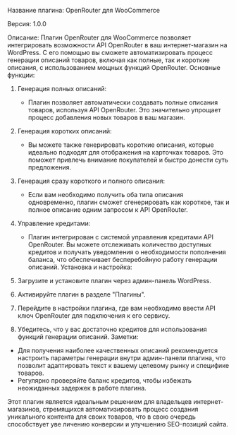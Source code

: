 Название плагина: OpenRouter для WooCommerce

Версия: 1.0.0

Описание:
Плагин OpenRouter для WooCommerce позволяет интегрировать возможности API OpenRouter в ваш интернет-магазин на WordPress. С его помощью вы сможете автоматизировать процесс генерации описаний товаров, включая как полные, так и короткие описания, с использованием мощных функций OpenRouter. 
Основные функции:

1. Генерация полных описаний:
   - Плагин позволяет автоматически создавать полные описания товаров, используя API OpenRouter. Это значительно упрощает процесс добавления новых товаров в ваш магазин.

2. Генерация коротких описаний:
   - Вы можете также генерировать короткие описания, которые идеально подходят для отображения на карточках товаров. Это поможет привлечь внимание покупателей и быстро донести суть предложения.

3. Генерация сразу короткого и полного описания:
   - Если вам необходимо получить оба типа описания одновременно, плагин сможет сгенерировать как короткое, так и полное описание одним запросом к API OpenRouter.

4. Управление кредитами:
   - Плагин интегрирован с системой управления кредитами API OpenRouter. Вы можете отслеживать количество доступных кредитов и получать уведомления о необходимости пополнения баланса, что обеспечивает бесперебойную работу генерации описаний.
Установка и настройка:

1. Загрузите и установите плагин через админ-панель WordPress.
2. Активируйте плагин в разделе "Плагины".
3. Перейдите в настройки плагина, где вам необходимо ввести API ключ OpenRouter для подключения к его сервису.
4. Убедитесь, что у вас достаточно кредитов для использования функций генерации описаний.
Заметки:
- Для получения наиболее качественных описаний рекомендуется настроить параметры генерации внутри админ-панели плагина, что позволит адаптировать текст к вашему целевому рынку и специфике товаров.
- Регулярно проверяйте баланс кредитов, чтобы избежать неожиданных задержек в работе плагина.

Этот плагин является идеальным решением для владельцев интернет-магазинов, стремящихся автоматизировать процесс создания уникального контента для своих товаров, что в свою очередь способствует уве
личению конверсии и улучшению SEO-позиций сайта.
